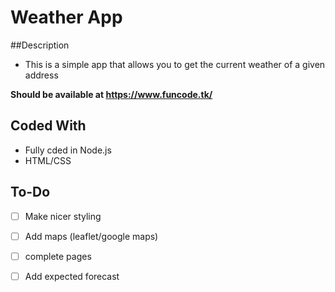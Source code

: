 # Weather App

##Description
- This is a simple app that allows you to get the current weather of a given address

**Should be available at https://www.funcode.tk/**

## Coded With
- Fully cded in Node.js
- HTML/CSS

## To-Do
- [ ] Make nicer styling
- [ ] Add maps (leaflet/google maps)
- [ ] complete pages
- [ ] Add expected forecast



